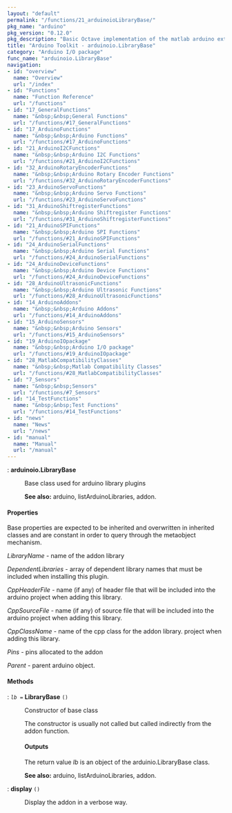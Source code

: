 ```yaml
---
layout: "default"
permalink: "/functions/21_arduinoioLibraryBase/"
pkg_name: "arduino"
pkg_version: "0.12.0"
pkg_description: "Basic Octave implementation of the matlab arduino extension,  allowing communication to a programmed arduino board to control its  hardware."
title: "Arduino Toolkit - arduinoio.LibraryBase"
category: "Arduino I/O package"
func_name: "arduinoio.LibraryBase"
navigation:
- id: "overview"
  name: "Overview"
  url: "/index"
- id: "Functions"
  name: "Function Reference"
  url: "/functions"
- id: "17_GeneralFunctions"
  name: "&nbsp;&nbsp;General Functions"
  url: "/functions/#17_GeneralFunctions"
- id: "17_ArduinoFunctions"
  name: "&nbsp;&nbsp;Arduino Functions"
  url: "/functions/#17_ArduinoFunctions"
- id: "21_ArduinoI2CFunctions"
  name: "&nbsp;&nbsp;Arduino I2C Functions"
  url: "/functions/#21_ArduinoI2CFunctions"
- id: "32_ArduinoRotaryEncoderFunctions"
  name: "&nbsp;&nbsp;Arduino Rotary Encoder Functions"
  url: "/functions/#32_ArduinoRotaryEncoderFunctions"
- id: "23_ArduinoServoFunctions"
  name: "&nbsp;&nbsp;Arduino Servo Functions"
  url: "/functions/#23_ArduinoServoFunctions"
- id: "31_ArduinoShiftregisterFunctions"
  name: "&nbsp;&nbsp;Arduino Shiftregister Functions"
  url: "/functions/#31_ArduinoShiftregisterFunctions"
- id: "21_ArduinoSPIFunctions"
  name: "&nbsp;&nbsp;Arduino SPI Functions"
  url: "/functions/#21_ArduinoSPIFunctions"
- id: "24_ArduinoSerialFunctions"
  name: "&nbsp;&nbsp;Arduino Serial Functions"
  url: "/functions/#24_ArduinoSerialFunctions"
- id: "24_ArduinoDeviceFunctions"
  name: "&nbsp;&nbsp;Arduino Device Functions"
  url: "/functions/#24_ArduinoDeviceFunctions"
- id: "28_ArduinoUltrasonicFunctions"
  name: "&nbsp;&nbsp;Arduino Ultrasonic Functions"
  url: "/functions/#28_ArduinoUltrasonicFunctions"
- id: "14_ArduinoAddons"
  name: "&nbsp;&nbsp;Arduino Addons"
  url: "/functions/#14_ArduinoAddons"
- id: "15_ArduinoSensors"
  name: "&nbsp;&nbsp;Arduino Sensors"
  url: "/functions/#15_ArduinoSensors"
- id: "19_ArduinoIOpackage"
  name: "&nbsp;&nbsp;Arduino I/O package"
  url: "/functions/#19_ArduinoIOpackage"
- id: "28_MatlabCompatibilityClasses"
  name: "&nbsp;&nbsp;Matlab Compatibility Classes"
  url: "/functions/#28_MatlabCompatibilityClasses"
- id: "7_Sensors"
  name: "&nbsp;&nbsp;Sensors"
  url: "/functions/#7_Sensors"
- id: "14_TestFunctions"
  name: "&nbsp;&nbsp;Test Functions"
  url: "/functions/#14_TestFunctions"
- id: "news"
  name: "News"
  url: "/news"
- id: "manual"
  name: "Manual"
  url: "/manual"
---
```

<dl class="first-deftypefn">
<dt class="deftypefn" id="index-arduinoio_002eLibraryBase"><span class="category-def">: </span><span><strong class="def-name">arduinoio.LibraryBase</strong><a class="copiable-link" href='#index-arduinoio_002eLibraryBase'></a></span></dt>
<dd><p>Base class used for arduino library plugins
</p>

<p><strong class="strong">See also:</strong> arduino, listArduinoLibraries, addon.
 </p></dd></dl>

<h4 class="subheading" id="Properties">Properties</h4>
<p>Base properties are expected to be inherited and overwritten in 
 inherited classes and are constant in order to query through the 
 metaobject mechanism.
</p>
<p><var class="var">LibraryName</var> - name of the addon library
</p>
<p><var class="var">DependentLibraries</var> - array of dependent library names that
  must be included when installing this plugin.
</p>
<p><var class="var">CppHeaderFile</var> - name (if any) of header file that will be
 included into the arduino project when adding this library.
</p>
<p><var class="var">CppSourceFile</var> - name (if any) of source file that will be
 included into the arduino project when adding this library.
</p>
<p><var class="var">CppClassName</var> - name of the cpp class for the addon library.
 project when adding this library.
</p>
<p><var class="var">Pins</var> - pins allocated to the addon
</p>
<p><var class="var">Parent</var> - parent arduino object.
</p>
<h4 class="subheading" id="Methods">Methods</h4>
<dl class="first-deftypefn">
<dt class="deftypefn" id="index-LibraryBase"><span class="category-def">: </span><span><code class="def-type"><var class="var">lb</var> =</code> <strong class="def-name">LibraryBase</strong> <code class="def-code-arguments">()</code><a class="copiable-link" href='#index-LibraryBase'></a></span></dt>
<dd><p>Constructor of base class
</p>
<p>The constructor is usually not called but called indirectly
 from the addon function.
</p>
<h4 class="subsubheading" id="Outputs">Outputs</h4>
<p>The return value <var class="var">lb</var> is an object of the arduinio.LibraryBase class.
</p>

<p><strong class="strong">See also:</strong> arduino, listArduinoLibraries, addon.
 </p></dd></dl>

<dl class="first-deftypefn">
<dt class="deftypefn" id="index-display"><span class="category-def">: </span><span><strong class="def-name">display</strong> <code class="def-code-arguments">()</code><a class="copiable-link" href='#index-display'></a></span></dt>
<dd><p>Display the addon in a verbose way.
 </p></dd></dl>